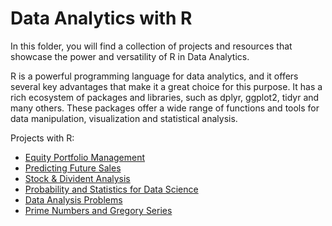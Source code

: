 # Data Analytics with R

In this folder, you will find a collection of projects and resources that showcase the power and versatility of R in Data Analytics.

R is a powerful programming language for data analytics, and it offers several key advantages that make it a great choice for this purpose. It has a rich ecosystem of packages and libraries, such as dplyr, ggplot2, tidyr and many others. These packages offer a wide range of functions and tools for data manipulation, visualization and statistical analysis. 


Projects with R:

  * [Equity Portfolio Management](https://github.com/maryanastef/portfolio/blob/main/R/Equity_Portfolio_Management_Stefanyshyn%2CMaryana_.ipynb)
  * [Predicting Future Sales](https://github.com/maryanastef/portfolio/blob/main/R/Predicting_Future_Sales_Project_Stefanyshyn%2C_Maryana.ipynb)
  * [Stock & Divident Analysis](https://github.com/maryanastef/portfolio/blob/main/R/Stock_%26_Divident_Analysis_Stefanyshyn%2CMaryana_.ipynb)
  * [Probability and Statistics for Data Science](https://github.com/maryanastef/portfolio/blob/main/R/Probability_and_Statistics_for_Data_Science_Stefanyshyn%2C_Maryana.ipynb)
  * [Data Analysis Problems](https://github.com/maryanastef/portfolio/blob/main/R/Data_Analysis_Problems_Stefanyshyn%2CMaryana.ipynb)
  * [Prime Numbers and Gregory Series](https://github.com/maryanastef/portfolio/blob/main/R/Prime_Numbers_and_Gregory_Series_Stefanyshyn%2CMaryana.ipynb)
